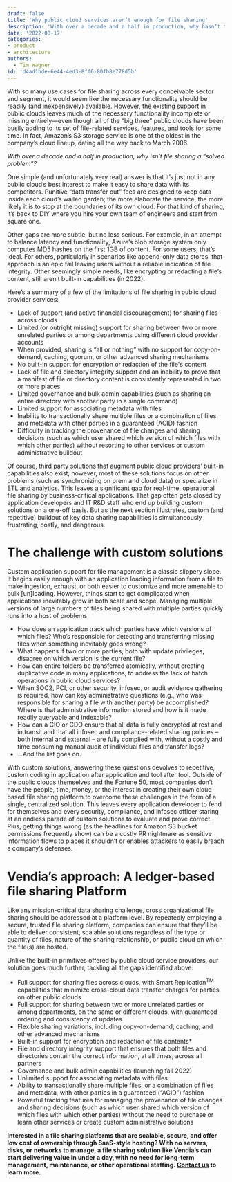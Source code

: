 ```yaml
---
draft: false
title: 'Why public cloud services aren’t enough for file sharing'
description: 'With over a decade and a half in production, why hasn’t the industry solved the problem of multi-party, multi-cloud file sharing?'
date: '2022-08-17'
categories:
- product
- architecture
authors:
  - Tim Wagner
id: 'd4ad1bde-6e44-4ed3-8ff6-80fb8e778d5b'
---
```



With so many use cases for file sharing across every conceivable sector and segment, it would seem like the necessary functionality should be readily (and inexpensively) available. However, the existing support in public clouds leaves much of the necessary functionality incomplete or missing entirely—even though all of the “big three” public clouds have been busily adding to its set of file-related services, features, and tools for some time. In fact, Amazon’s S3 storage service is one of the oldest in the company’s cloud lineup, dating all the way back to March 2006.

_With over a decade and a half in production, why isn’t file sharing a “solved problem”?_

One simple (and unfortunately very real) answer is that it’s just not in any public cloud’s best interest to make it easy to share data with its competitors. Punitive “data transfer out” fees are designed to keep data inside each cloud’s walled garden; the more elaborate the service, the more likely it is to stop at the boundaries of its own cloud. For that kind of sharing, it’s back to DIY where you hire your own team of engineers and start from square one.

Other gaps are more subtle, but no less serious. For example, in an attempt to balance latency and functionality, Azure’s blob storage system only computes MD5 hashes on the first 1GB of content. For some users, that’s ideal. For others, particularly in scenarios like append-only data stores, that approach is an epic fail leaving users without a reliable indication of file integrity. Other seemingly simple needs, like encrypting or redacting a file’s content, still aren’t built-in capabilities (in 2022).

Here’s a summary of a few of the limitations of file sharing in public cloud provider services:



* Lack of support (and active financial discouragement) for sharing files across clouds
* Limited (or outright missing) support for sharing between two or more unrelated parties or among departments using different cloud provider accounts
* When provided, sharing is “all or nothing” with no support for copy-on-demand, caching, quorum, or other advanced sharing mechanisms
* No built-in support for encryption or redaction of the file's content
* Lack of file and directory integrity support and an inability to prove that a manifest of file or directory content is consistently represented in two or more places
* Limited governance and bulk admin capabilities (such as sharing an entire directory with another party in a single command)
* Limited support for associating metadata with files
* Inability to transactionally share multiple files or a combination of files and metadata with other parties in a guaranteed (ACID) fashion
* Difficulty in tracking the provenance of file changes and sharing decisions (such as which user shared which version of which files with which other parties) without resorting  to other services or custom administrative buildout

Of course, third party solutions that augment public cloud providers’ built-in capabilities also exist; however, most of these solutions focus on other problems (such as synchronizing on prem and cloud data) or specialize in ETL and analytics. This leaves a significant gap for real-time, operational file sharing by business-critical applications. That gap often gets closed by application developers and IT R&D staff who end up building custom solutions on a one-off basis. But as the next section illustrates, custom (and repetitive) buildout of key data sharing capabilities is simultaneously frustrating, costly, and dangerous.


# The challenge with custom solutions

Custom application support for file management is a classic slippery slope. It begins easily enough with an application loading information from a file to make ingestion, exhaust, or both easier to customize and more amenable to bulk [un]loading. However, things start to get complicated when applications inevitably grow in both scale and scope. Managing multiple versions of large numbers of files being shared with multiple parties quickly runs into a host of problems:



* How does an application track which parties have which versions of which files? Who’s responsible for detecting and transferring missing files when something inevitably goes wrong?
* What happens if two or more parties, both with update privileges, disagree on which version is the current file?
* How can entire folders be transferred atomically, without creating duplicative code in many applications, to address the lack of batch operations in public cloud services?
* When SOC2, PCI, or other security, infosec, or audit evidence gathering is required, how can key administrative questions (e.g., who was responsible for sharing a file with another party) be accomplished? Where is that administrative information stored and how is it made readily queryable and indexable?
* How can a CIO or CDO ensure that all data is fully encrypted at rest and in transit and that all infosec and compliance-related sharing policies – both internal and external – are fully complied with, without a costly and time consuming manual audit of individual files and transfer logs?
* …And the list goes on. 

With custom solutions, answering these questions devolves to repetitive, custom coding in application after application and tool after tool. Outside of the public clouds themselves and the Fortune 50, most companies don’t have the people, time, money, or the interest in creating their own cloud-based file sharing platform to overcome these challenges in the form of a single, centralized solution. This leaves every application developer to fend for themselves and every security, compliance, and infosec officer staring at an endless parade of custom solutions to evaluate and prove correct. Plus, getting things wrong (as the headlines for Amazon S3 bucket permissions frequently show) can be a costly PR nightmare as sensitive information flows to places it shouldn’t or enables attackers to easily breach a company’s defenses.


# Vendia’s approach: A ledger-based file sharing Platform

Like any mission-critical data sharing challenge, cross organizational file sharing should be addressed at a platform level. By repeatedly employing a secure, trusted file sharing platform, companies can ensure that they’ll be able to deliver consistent, scalable solutions regardless of the type or quantity of files, nature of the sharing relationship, or public cloud on which the file(s) are hosted.

Unlike the built-in primitives offered by public cloud service providers, our solution goes much further, tackling all the gaps identified above:



* Full support for sharing files across clouds, with Smart Replication<sup>TM</sup> capabilities that minimize cross-cloud data transfer charges for parties on other public clouds
* Full support for sharing between two or more unrelated parties or among departments, on the same or different clouds, with guaranteed ordering and consistency of updates
* Flexible sharing variations, including copy-on-demand, caching, and other advanced mechanisms
* Built-in support for encryption and redaction of file contents*
* File and directory integrity support that ensures that both files and directories contain the correct information, at all times, across all partners
* Governance and bulk admin capabilities (launching fall 2022)
* Unlimited support for associating metadata with files
* Ability to transactionally share multiple files, or a combination of files and metadata, with other parties in a guaranteed (“ACID”) fashion
* Powerful tracking features for managing the provenance of file changes and sharing decisions (such as which user shared which version of which files with which other parties) without the need to purchase or learn other services or create custom administrative solutions

 

**Interested in a file sharing platforms that are scalable, secure, and offer low cost of ownership through SaaS-style hosting? With no servers, disks, or networks to manage, a file sharing solution like Vendia’s can start delivering value in under a day, with no need for long-term management, maintenance, or other operational staffing. [Contact us](https://www.vendia.com/contact-us) to learn more.**
